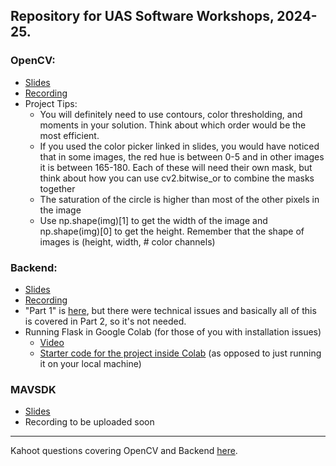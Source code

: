 ## Repository for UAS Software Workshops, 2024-25.

### OpenCV:
- [Slides](https://docs.google.com/presentation/d/1rRTdnsBlnlugy5WanG4pukfRyN5jigxrdw0NAoYvZUs/edit#slide=id.p)
- [Recording](https://youtu.be/JcP3he21kAE)
- Project Tips:
  - You will definitely need to use contours,  color thresholding, and moments in your solution. Think about which order would be the most efficient.
  - If you used the color picker linked in slides, you would have noticed that in some images, the red hue is between 0-5 and in other images it is between 165-180. Each of these will need their own mask, but think about how you can use cv2.bitwise_or to combine the masks together
  - The saturation of the circle is higher than most of the other pixels in the image
  - Use np.shape(img)[1] to get the width of the image and np.shape(img)[0] to get the height. Remember that the shape of images is (height, width, # color channels) 

### Backend:
- [Slides](https://docs.google.com/presentation/d/1OuPDO9HHB0dZZ1Xfp9SHHYkY4qCGsCT3IC1jJ2O3wQ4/edit?usp=sharing)
- [Recording](https://www.youtube.com/watch?v=VbYiPv7hhZY)
- "Part 1" is [here](https://www.youtube.com/watch?v=J3tFKgVANps), but there were technical issues and basically all of this is covered in Part 2, so it's not needed.
- Running Flask in Google Colab (for those of you with installation issues)
  - [Video](https://youtu.be/WYS7nT_k6dE)
  - [Starter code for the project inside Colab](https://colab.research.google.com/drive/1ZdCUKD2MEipYxRyHdr4HteHzPgB3TESc?usp=sharing) (as opposed to just running it on your local machine)

### MAVSDK
- [Slides](https://docs.google.com/presentation/d/1cOrgiwGQyhu9IgvpCgisfMDgG0T6Wg0PCy-ZPfJdk8E/edit#slide=id.g311f17c0440_2_2)
- Recording to be uploaded soon

---

Kahoot questions covering OpenCV and Backend [here](https://docs.google.com/document/d/1ffZ_ti_7WKDjJW8zYtqnVGwkkNS-Rlc51RRtuBZTw8s/edit?usp=sharing).
